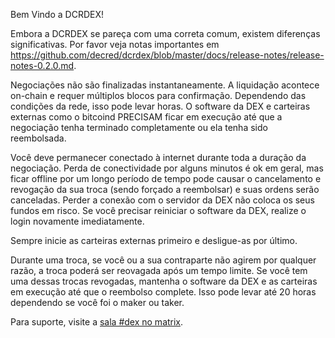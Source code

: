 Bem Vindo a DCRDEX!

Embora a DCRDEX se pareça com uma correta comum, existem diferenças significativas. Por favor veja notas importantes em https://github.com/decred/dcrdex/blob/master/docs/release-notes/release-notes-0.2.0.md.

Negociações não são finalizadas instantaneamente. A liquidação acontece on-chain e requer múltiplos blocos para confirmação. Dependendo das condições da rede, isso pode levar horas. O software da DEX e carteiras externas como o bitcoind PRECISAM ficar em execução até que a negociação tenha terminado completamente ou ela tenha sido reembolsada.

Você deve permanecer conectado à internet durante toda a duração da negociação. Perda de conectividade por alguns minutos é ok em geral, mas ficar offline por um longo período de tempo pode causar o cancelamento e revogação da sua troca (sendo forçado a reembolsar) e suas ordens serão canceladas. Perder a conexão com o servidor da DEX não coloca os seus fundos em risco. Se você precisar reiniciar o software da DEX, realize o login novamente imediatamente.

Sempre inicie as carteiras externas primeiro e desligue-as por último.

Durante uma troca, se você ou a sua contraparte não agirem por qualquer razão, a troca poderá ser reovagada após um tempo limite. Se você tem uma dessas trocas revogadas, mantenha o software da DEX e as carteiras em execução até que o reembolso complete. Isso pode levar até 20 horas dependendo se você foi o maker ou taker.

Para suporte, visite a [sala #dex no matrix](https://matrix.to/#/!mlRZqBtfWHrcmgdTWB:decred.org?via=decred.org&via=matrix.org&via=planetdecred.org).
